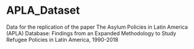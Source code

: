 # APLA_Dataset
Data for the replication of the paper The Asylum Policies in Latin America (APLA) Database: Findings from an Expanded Methodology to Study Refugee Policies in Latin America, 1990-2018
